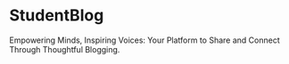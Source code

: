 # StudentBlog
Empowering Minds, Inspiring Voices: Your Platform to Share and Connect Through Thoughtful Blogging.
